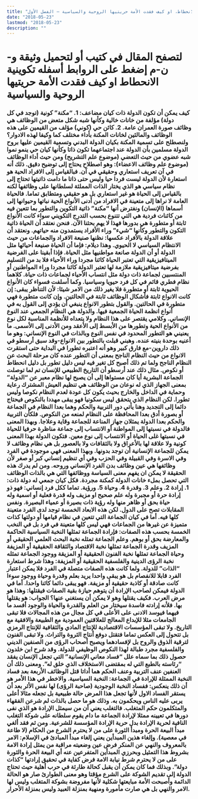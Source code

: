 ```yaml
---
title: "تكوينية الانحطاط، او كيف فقدت الأمة حريتيها الروحية والسياسية – الفصل الأول"
date: "2018-05-23"
lastmod: "2018-05-23"
description: ""
---
```

# **لتصفح المقال في كتيب أو لتحميل وثيقة و-ن-م إضغط على الروابط أسفله** **تكوينية الانحطاط او كيف فقدت الأمة حريتيها الروحية والسياسية**

### كيف يمكن أن تكون الدولة ذات كيان مضاعف: 1. “مكنة” كونية (توجد في كل دولة) مؤلفة من خانات خالية وكأنها شبه شكل متعض من الوظائف هي وظائف صورة العمران عامة. 2. كائن حي (كوني) مؤلف من القيمين على هذه الوظائف والمالئين لخانات المكنة بأداء مختلف كما وكيفا لهذه الادوار؟ ولنصطلح على تسمية المكنة بكيان الدولة البدني وتسمية القيمين عليها بروح الدولة مسلمين بأن الدولة عند اجتماعهما تكون ذاتا وكأنها كيان حي ينمو نموا شبه عضوي من حيث التعضي (موضوع علم التشريح) ومن حيث أداء الوظائف (موضوع علم وظائف الاعضاء): وهو اصطلاح يحتاج إلى توضيح دقيق. ذلك أنه في آن تعريف استعاري وحقيقي في آن. فبالقياس إلى الافراد الحية هو استعارة لأن الدولة ليست فردا حيا وليس حتى ذاتا ما دامت ذاتيتها تحتاج إلى نظام سياسي هو الذي يختار الذات المملثة لسلطانها على وظائفها لكنه بالقياس إلى الحياة هو غير استعاري بل هو حقيقي ومتطابق تماما. فالحياة العامة لا نراها إلى متعينة في الافراد من أدنى الأنواع الحية نباتها وحيوانها إلى أسماها (الإنسان) ونفترض أنها “مكنة” ذاتية التكوين والتطور بما تتعين فيه من كائنات فردية هي التي تتنوع بحسب التدرج التكويني سواء كانت الأنواع ثابتة أو متطورة هي بدورها فهذا لا يهم بحثنا الآن. فنحن نعتقد أن الحياة ذاتية التكون والتطور وكأنها “شيء” وراء الأفراد يستمدون منه حياتهم. ونعتقد أن علاقة الدولة بالأفراد عكسها: نظنها صنيعة الافراد والجماعات من حيث الانتظام السياسي لا الحيوي. وهذا ديلام: فإما أن الحياة صنيعة أحيائها مثل الدولة أو أن الدولة صانعة مواطنيها مثل الحياة. فإذا أبقينا على الفرضية الميتافيزيقية التي تعتبر الحياة كائنا مجردا وراء الأحياء فلا بد من التسليم بفرضية ميتافيزيقية ملازمة لها تعتبر الدولة كائنا مجردا وراء المواطنين أو المنتسبين لجماعة ذات دولة مثل انتساب الأحياء لجماعات ذات حياة. كلاهما نظام فطري قائم في كل فرد حيويا وسياسيا. وكما أسلفت فسواء كان الأنواع الحيوية ثابتة أو متطورة فلا يغير ذلك من الامر شيئا: لأن التناظر يبقى: إن كانت الانواع ثابتة فأشكال الوظائف ثابتة في الحالتين. وإن كانت متطورة فهي متطورة في الحالتين. والقول بتطور الانواع ينبغي أن يؤدي إلى القول به في أنواع انظمة الحياة الجمعية فيها. والدولة هي النظام الجمعي عند النوع الإنساني. وكلامي يقتصر على هذا النظام ولا يتعداه للأنظمة المناسبة لكل نوع من الأنواع الحية وتطورها من الأبسط إلى الأعقد ومن الأدنى إلى الأسمى. ما يعنيني هو التطور المحدود في نفس النوع وبالذات في النوع الإنساني: وهو ما أعنيه بوحدة بنيته عنده. وهبني قبلت بالتطور بين الانواع-وقد سبق أرسطو في ذلك داروين-مع فارق كبير وهو أنه اعتبره تطورا في البداية حتى استقرت الانواع من حيث النظام الناجح بمعنى أن التطور عنده كان مرحلة البحث عن النظام الناجح ولما تم ذلك أصبح كل تغير فيه ليس دليل تطور بل دليل انحطاط أو نكوص. مثال ذلك عند أرسطو أن التاريخ الطبيعي للإنسان تم لما توصلت الجماعة البشرية أيا كان مستواها إلى أن يصبح لها نظام معبر عن “الدولة” بمعنى الجهاز الذي له نوعان من الوظائف هي تنظيم العيش المشترك رعاية وحماية في الداخل والخارج بحيث يكون كل عودة لعدم النظام نكوصا وليس تطورا. لكن النظام الذي يتحقق ليس سكونيا فهو يبقى مهددا بالنكوص فيحتاج دائما إلى التجديد وهنا يأتي دور التربية والحكم وهما بعدا النظام في الجماعة أو بصورة أدق بعدا المحافظة على النظام لمنعه من النكوص. فلكأن التربية والحكم بعدا الدولة يمثلان جهاز المناعة للجماعة وقاية وعلاجا. وبهذا المعنى فالدولة في نسبتها إلى المواطنة أو الانتساب إلى جماعة مناظرة حرفيا للحياة في نسبتها غلى الحياة أو الانتساب إلى نوع معين. فتكون الدولة بهذا المعنى كونية ولا علاقة لها بالأعراق ولا بالثقافات ولا بالعصور بل هي نظام وظائف لا يمكن للجماعة الإنسانية أن توجد بدونها. وبهذا المعنى فهي موجودة في الفرد وفي الاسرة وفي القبيلة وفي الحزب وفي أي تنظيم إنساني كبر أو صغر لأن وظائفها هي عين وظائف بدن الفرد الإنساني وروحه. ومن لم يدرك هذه الحقيقة لا يمكن ان يفهم معنى السياسة ووظائفها التي هي بالذات الوظائف التي تحصل بملء خانات الدولة كمكنة مجردة. فكل كيان جمعي له دولة ذات: 1. إرادة 2. وعلم 3. وقدرة 4. وحياة 5. ورؤية. تماما ككل فرد إنساني: فهو ذو إرادة حرة أو مجبرة وله علم صحيح او مزيف وله قدرة فعلية أو اسمية وله حياة بحق أو ظاهر منها وله رؤية ذات بصيرة أو عمياء البصيرة. ونفس المقابلات تصح على الدول. لكن هذه الابعاد الخمسة توجد لدى الفرد متعينة كلها فيه. أما في كيان الجماعة التي تتعين في نظام قيامها أو دولتها كذات متميزة عن غيرها من الجماعات فهي ليس كلها متعينة في فرد بل في النخب الخمسة بحسب هذه الصفات: فإرادة الجماعة تمثلها النخبة السياسية الحاكمة والمعارضة بحق أو بوهم. وعلم الجماعة تمثله نخبة البحث العلمي الحقيقي أو المزيف وقدرة الجماعة تمثلها نخبة الاقتصاد والثقافة الحقيقية أو المزيفة وحياة الجماعة تمثلها نخبة الفنون الحقيقية أو المزيقة ووجود الجماعة تمثله نخبة الرؤى الدينية والفلسفية الحقيقية أو المزيفة: وهذا شرط استعارة “الذات” للدولة. ولما كانت هذه الصفات متصلة في الفرد فلا يمكن اعتبار الفرد قابلا للانفصام بل هو يبقى واحدا يريد بعلم وقدرة وحياة ووجود سوءا كانت صادقة أو كاذبة حقيقية أو مزيفة. فهو يبقى دائما كائنا واحدا. أما في الدولة فيمكن لصاحب الإرادة أن يتوهم حيازة بقية الصفات فيقتلها: وهذا هو مرض العرب. فكيف يقتلها وهو لا يمكن أن يستغني عنها؟ الجواب: هو يقتلها بها. فلأنه إرادته فاسدة سيختار من العلم والقدرة والحياة والوجود أفسد ما فيهما فيوسد الادنى على الأعلى في كل مجال من هذه المجالات فلا تبقى الجامعات مثلا للإبداع المعالج للعلاقتين العمودية مع الطبيعة والافقية مع التاريخ. ولا تبقى المؤسسات الاقتصادية للإنتاج المادي والثقافية للإنتاج الرمزي بل تتحول إلى العكس تماما فتقتل دوفع أنتاج الثروة والتراث. ولا تبقى الفنون لترقية الذوق والروح بل لإفسادهما ويصبح أصحاب الرؤى من الصنفين الديني والفلسفية مجرد طبالة لهذا النكوص الوظيفي للدولة. وقد شرح ابن خلدون حصول ذلك بما سماه علل “فساد معاني الإنسانية” التي تجعل الإنسان يفقد “رئاسته بالطبع التي له بمقتضى الاستخلاف الذي خلق له”. ومعنى ذلك أن العنفين عنف التربية وعنف الحكم هما أداتا قتل الوظائف الأربعة بعد فساد النخبة الممثلة للإرادة في الجماعة: النخبة السياسية. والاخطر في هذا الأمر هو أن ذلك ينعكس: ففساد النخبة الوجودية (صاحبة الرؤى) لها نفس الأثر بعد أن يستقر الفساد الاول لأنها تجعل هذا المرض حالة طبيعية بل تجعله مثالا أعلى يربى عليه الناس ويحكمون به. وذلك هو ما حصل بالذات لم شرعن الفقهاء والمتكلمون حكم المتغلب. فالتغلب يعني أن من سيمثل الإرادة هو الذي نفى دورها في تعيينه ممثلا لإرادة الجماعة ما دام يقوم سلطانه على شوكة التغلب النافية لحرية الإرادة بدل حرية الإرادة المؤسسة للشرعية. ومن ثم فقد ألغي مبدأ البيعة الحرة ومبدأ الثورة على من لا يحترم الشرع من الحكام (لا طاعة في معصية). وإلغاء هذين المبدأين يعني إلغاء مبدأ المبادئ في الإسلام: الامر بالمعروف والنهي عن المنكر فرض عين وضعيته مراقبة من يمثل إرادة الامة بشروط هذا التمثيل وبحرزي المبدأين المتفرعين عنه أي البيعة الحرة والثورة على من لا يحترم شرط نيابة الامة فرض كفاية في تحقيق إرادتها “كذات دولة”. وبذلك فما كان يمكن أن يقبل كحالة طارئة في حرب أهلية حيث تحتاج الدولة إلى تقديم الشوكة على الشرع مؤقتا وهو معنى الطوارئ صار هو الحالة الدائمة وأصبحت الأمة مبايعتها شكلية لأنها مفروضة بشوكة المتغلب وليس لها الامر والنهي بل هي صارت مأمورة ومنهية بمنزلة العبيد وليس بمنزلة الأحرار.

###